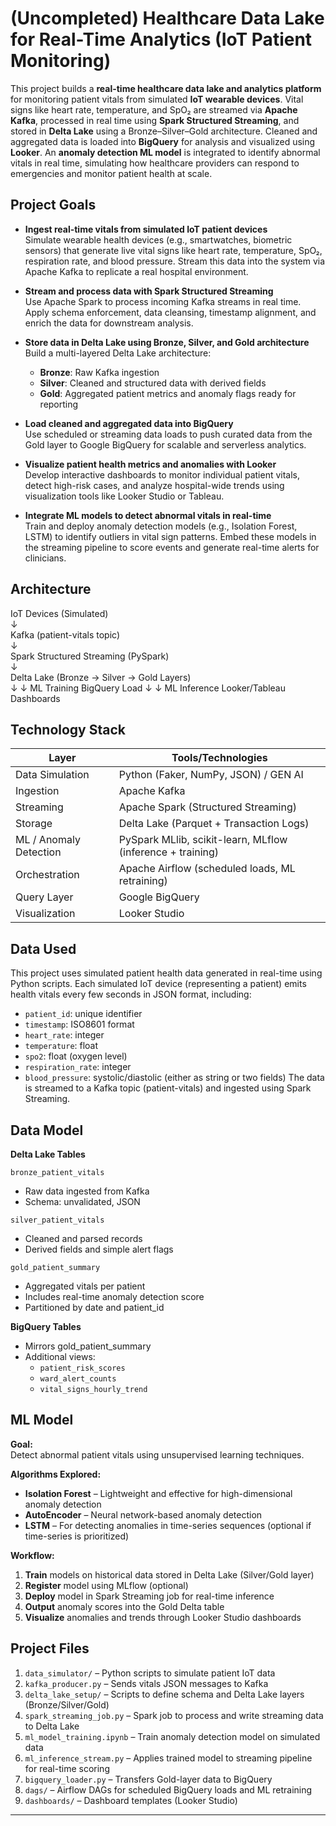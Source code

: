 # (Uncompleted) Healthcare Data Lake for Real-Time Analytics (IoT Patient Monitoring)

This project builds a **real-time healthcare data lake and analytics platform** for monitoring patient vitals from simulated **IoT wearable devices**. Vital signs like heart rate, temperature, and SpO₂ are streamed via **Apache Kafka**, processed in real time using **Spark Structured Streaming**, and stored in **Delta Lake** using a Bronze–Silver–Gold architecture. Cleaned and aggregated data is loaded into **BigQuery** for analysis and visualized using **Looker**. An **anomaly detection ML model** is integrated to identify abnormal vitals in real time, simulating how healthcare providers can respond to emergencies and monitor patient health at scale.

## Project Goals

- **Ingest real-time vitals from simulated IoT patient devices**  
  Simulate wearable health devices (e.g., smartwatches, biometric sensors) that generate live vital signs like heart rate, temperature, SpO₂, respiration rate, and blood pressure. Stream this data into the system via Apache Kafka to replicate a real hospital environment.

- **Stream and process data with Spark Structured Streaming**  
  Use Apache Spark to process incoming Kafka streams in real time. Apply schema enforcement, data cleansing, timestamp alignment, and enrich the data for downstream analysis.

- **Store data in Delta Lake using Bronze, Silver, and Gold architecture**  
  Build a multi-layered Delta Lake architecture:  
  - **Bronze**: Raw Kafka ingestion  
  - **Silver**: Cleaned and structured data with derived fields  
  - **Gold**: Aggregated patient metrics and anomaly flags ready for reporting

- **Load cleaned and aggregated data into BigQuery**  
  Use scheduled or streaming data loads to push curated data from the Gold layer to Google BigQuery for scalable and serverless analytics.

- **Visualize patient health metrics and anomalies with Looker**  
  Develop interactive dashboards to monitor individual patient vitals, detect high-risk cases, and analyze hospital-wide trends using visualization tools like Looker Studio or Tableau.

- **Integrate ML models to detect abnormal vitals in real-time**  
  Train and deploy anomaly detection models (e.g., Isolation Forest, LSTM) to identify outliers in vital sign patterns. Embed these models in the streaming pipeline to score events and generate real-time alerts for clinicians.

## Architecture

IoT Devices (Simulated)  
        ↓  
Kafka (patient-vitals topic)  
        ↓  
Spark Structured Streaming (PySpark)  
        ↓  
Delta Lake (Bronze → Silver → Gold Layers)  
       ↓            ↓
  ML Training     BigQuery Load
       ↓            ↓
ML Inference    Looker/Tableau Dashboards

## Technology Stack

| Layer                   | Tools/Technologies                                         |
|------------------------|------------------------------------------------------------|
| Data Simulation         | Python (Faker, NumPy, JSON) / GEN AI                             |
| Ingestion               | Apache Kafka                                               |
| Streaming               | Apache Spark (Structured Streaming)                        |
| Storage                 | Delta Lake (Parquet + Transaction Logs)                    |
| ML / Anomaly Detection  | PySpark MLlib, scikit-learn, MLflow (inference + training) |
| Orchestration           | Apache Airflow (scheduled loads, ML retraining)            |
| Query Layer             | Google BigQuery                                            |
| Visualization           | Looker Studio                                              |

## Data Used
This project uses simulated patient health data generated in real-time using Python scripts. Each simulated IoT device (representing a patient) emits health vitals every few seconds in JSON format, including:
- `patient_id`: unique identifier
- `timestamp`: ISO8601 format
- `heart_rate`: integer
- `temperature`: float
- `spo2`: float (oxygen level)
- `respiration_rate`: integer
- `blood_pressure`: systolic/diastolic (either as string or two fields)
The data is streamed to a Kafka topic (patient-vitals) and ingested using Spark Streaming.

## Data Model
**Delta Lake Tables**

`bronze_patient_vitals`
- Raw data ingested from Kafka
- Schema: unvalidated, JSON

`silver_patient_vitals`
- Cleaned and parsed records
- Derived fields and simple alert flags

`gold_patient_summary`
- Aggregated vitals per patient
- Includes real-time anomaly detection score
- Partitioned by date and patient_id

**BigQuery Tables**
- Mirrors gold_patient_summary
- Additional views:
  - `patient_risk_scores`
  - `ward_alert_counts`
  - `vital_signs_hourly_trend`
 
## ML Model

**Goal:**  
Detect abnormal patient vitals using unsupervised learning techniques.

**Algorithms Explored:**  
- **Isolation Forest** – Lightweight and effective for high-dimensional anomaly detection  
- **AutoEncoder** – Neural network-based anomaly detection  
- **LSTM** – For detecting anomalies in time-series sequences (optional if time-series is prioritized)

**Workflow:**  
1. **Train** models on historical data stored in Delta Lake (Silver/Gold layer)  
2. **Register** model using MLflow (optional)  
3. **Deploy** model in Spark Streaming job for real-time inference  
4. **Output** anomaly scores into the Gold Delta table  
5. **Visualize** anomalies and trends through Looker Studio dashboards

## Project Files
1. `data_simulator/` – Python scripts to simulate patient IoT data  
2. `kafka_producer.py` – Sends vitals JSON messages to Kafka  
3. `delta_lake_setup/` – Scripts to define schema and Delta Lake layers (Bronze/Silver/Gold)  
4. `spark_streaming_job.py` – Spark job to process and write streaming data to Delta Lake  
5. `ml_model_training.ipynb` – Train anomaly detection model on simulated data  
6. `ml_inference_stream.py` – Applies trained model to streaming pipeline for real-time scoring  
7. `bigquery_loader.py` – Transfers Gold-layer data to BigQuery  
8. `dags/` – Airflow DAGs for scheduled BigQuery loads and ML retraining  
9. `dashboards/` – Dashboard templates (Looker Studio)

---
